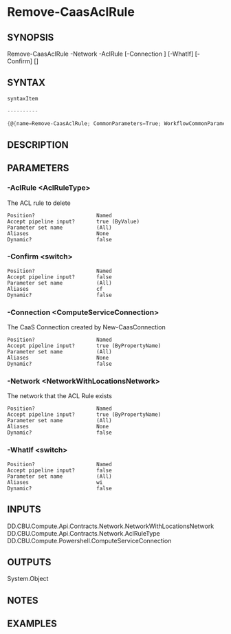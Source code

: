 ﻿Remove-CaasAclRule
===================

## SYNOPSIS

Remove-CaasAclRule -Network <NetworkWithLocationsNetwork> -AclRule <AclRuleType> [-Connection <ComputeServiceConnection>] [-WhatIf] [-Confirm] [<CommonParameters>]


## SYNTAX
```powershell
syntaxItem                                                                                                    

----------                                                                                                    

{@{name=Remove-CaasAclRule; CommonParameters=True; WorkflowCommonParameters=False; parameter=System.Object[]}}
```

## DESCRIPTION


## PARAMETERS
### -AclRule &lt;AclRuleType&gt;
The ACL rule to delete
```
Position?                    Named
Accept pipeline input?       true (ByValue)
Parameter set name           (All)
Aliases                      None
Dynamic?                     false
```
 
### -Confirm &lt;switch&gt;

```
Position?                    Named
Accept pipeline input?       false
Parameter set name           (All)
Aliases                      cf
Dynamic?                     false
```
 
### -Connection &lt;ComputeServiceConnection&gt;
The CaaS Connection created by New-CaasConnection
```
Position?                    Named
Accept pipeline input?       true (ByPropertyName)
Parameter set name           (All)
Aliases                      None
Dynamic?                     false
```
 
### -Network &lt;NetworkWithLocationsNetwork&gt;
The network that the ACL Rule exists
```
Position?                    Named
Accept pipeline input?       true (ByPropertyName)
Parameter set name           (All)
Aliases                      None
Dynamic?                     false
```
 
### -WhatIf &lt;switch&gt;

```
Position?                    Named
Accept pipeline input?       false
Parameter set name           (All)
Aliases                      wi
Dynamic?                     false
```

## INPUTS
DD.CBU.Compute.Api.Contracts.Network.NetworkWithLocationsNetwork
DD.CBU.Compute.Api.Contracts.Network.AclRuleType
DD.CBU.Compute.Powershell.ComputeServiceConnection


## OUTPUTS
System.Object

## NOTES


## EXAMPLES
